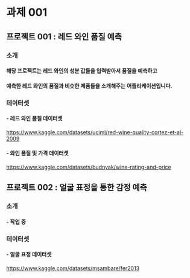 # 과제 001

## 프로젝트 001 : 레드 와인 품질 예측

### 소개

#### 해당 프로젝트는 레드 와인의 성분 값들을 입력받아서 품질을 예측하고
#### 예측한 레드 와인의 품질과 비슷한 제품들을 소개해주는 어플리케이션입니다.

### 데이터셋

#### - 레드 와인 품질 데이터셋
https://www.kaggle.com/datasets/uciml/red-wine-quality-cortez-et-al-2009

#### - 와인 품질 및 가격 데이터셋
https://www.kaggle.com/datasets/budnyak/wine-rating-and-price

## 프로젝트 002 : 얼굴 표정을 통한 감정 예측

### 소개

#### - 작업 중

### 데이터셋

#### - 얼굴 표정 데이터셋
https://www.kaggle.com/datasets/msambare/fer2013